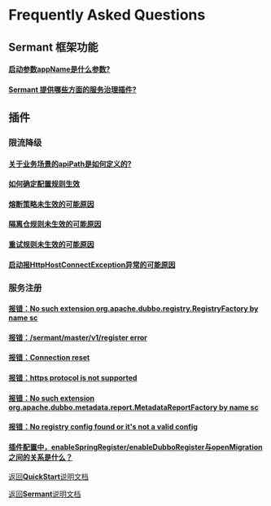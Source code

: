 # Frequently Asked Questions

## Sermant 框架功能

#### [启动参数appName是什么参数?](./user-guide/FAQ-zh.md#启动参数appName是什么参数?)
#### [Sermant 提供哪些方面的服务治理插件?](./user-guide/FAQ-zh.md#Sermant提供哪些方面的服务治理插件?)

## 插件

### 限流降级

#### [关于业务场景的apiPath是如何定义的?](./user-guide/flowcontrol/FAQ.md#关于业务场景的apiPath是如何定义的)
#### [如何确定配置规则生效](./user-guide/flowcontrol/FAQ.md#如何确定配置规则生效)
#### [熔断策略未生效的可能原因](./user-guide/flowcontrol/FAQ.md#熔断策略未生效的可能原因)
#### [隔离仓规则未生效的可能原因](./user-guide/flowcontrol/FAQ.md#隔离仓规则未生效的可能原因)
#### [重试规则未生效的可能原因](./user-guide/flowcontrol/FAQ.md#重试规则未生效的可能原因)
#### [启动报HttpHostConnectException异常的可能原因](./user-guide/flowcontrol/FAQ.md#启动报HttpHostConnectException异常的可能原因)

### 服务注册

#### [报错：No such extension org.apache.dubbo.registry.RegistryFactory by name sc](./user-guide/registry/FAQ.md#报错No-such-extension-orgapachedubboregistryRegistryFactory-by-name-sc)
#### [报错：/sermant/master/v1/register error](./user-guide/registry/FAQ.md#报错sermantmasterv1register-error)
#### [报错：Connection reset](./user-guide/registry/FAQ.md#报错Connection-reset)
#### [报错：https protocol is not supported](./user-guide/registry/FAQ.md#报错https-protocol-is-not-supported)
#### [报错：No such extension org.apache.dubbo.metadata.report.MetadataReportFactory by name sc](./user-guide/registry/FAQ.md#报错No-such-extension-orgapachedubbometadatareportMetadataReportFactory-by-name-sc)
#### [报错：No registry config found or it's not a valid config](./user-guide/registry/FAQ.md#报错No-registry-config-found-or-its-not-a-valid-config)
#### [插件配置中，enableSpringRegister/enableDubboRegister与openMigration之间的关系是什么？](./user-guide/registry/FAQ.md#插件配置中enableSpringRegisterenableDubboRegister与openMigration之间的关系是什么)

[返回**QuickStart**说明文档](./QuickStart-zh.md)

[返回**Sermant**说明文档](./README-zh.md)